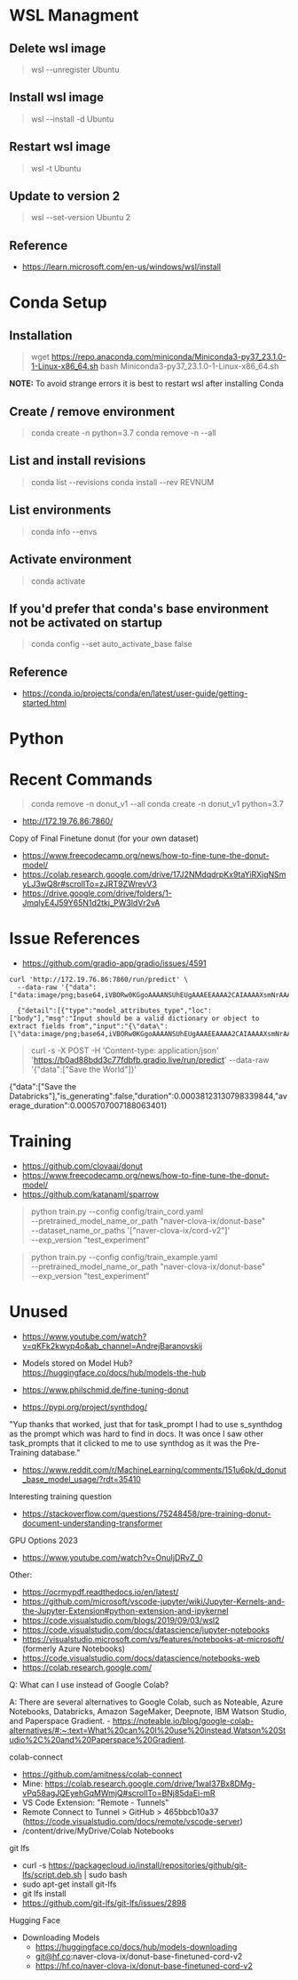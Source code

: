 # WSL Managment

## Delete wsl image

> wsl --unregister Ubuntu

## Install wsl image

> wsl --install -d Ubuntu

## Restart wsl image

> wsl -t Ubuntu

## Update to version 2

> wsl --set-version Ubuntu 2

## Reference

- https://learn.microsoft.com/en-us/windows/wsl/install

# Conda Setup

## Installation

> wget https://repo.anaconda.com/miniconda/Miniconda3-py37_23.1.0-1-Linux-x86_64.sh
> bash Miniconda3-py37_23.1.0-1-Linux-x86_64.sh

**NOTE:** To avoid strange errors it is best to restart wsl after installing Conda

## Create / remove environment

> conda create -n <name> python=3.7
> conda remove -n <name> --all

## List and install revisions

> conda list --revisions
> conda install --rev REVNUM

## List environments

> conda info --envs

## Activate environment

> conda activate <name>

## If you'd prefer that conda's base environment not be activated on startup

> conda config --set auto_activate_base false

## Reference

- https://conda.io/projects/conda/en/latest/user-guide/getting-started.html

# Python

# Recent Commands

> conda remove -n donut_v1 --all
> conda create -n donut_v1 python=3.7

- http://172.19.76.86:7860/

Copy of Final Finetune donut (for your own dataset)
- https://www.freecodecamp.org/news/how-to-fine-tune-the-donut-model/
- https://colab.research.google.com/drive/17J2NMdqdrpKx9taYiRXjqNSmyLJ3wQ8r#scrollTo=zJRT9ZWrevV3
- https://drive.google.com/drive/folders/1-JmqlyE4J59Y65N1d2tkj_PW3ldVr2vA

# Issue References

- https://github.com/gradio-app/gradio/issues/4591

```
curl 'http://172.19.76.86:7860/run/predict' \
  --data-raw '{"data":["data:image/png;base64,iVBORw0KGgoAAAANSUhEUgAAAEEAAAA2CAIAAAAXsmNrAAAAAXNSR0IArs4c6QAAAARnQU1BAACxjwv8YQUAAAAJcEhZcwAADsMAAA7DAcdvqGQAAABRSURBVGhD7c8BDQAwEAOh+Tfd2eCTwwFv93UwdDB0MHQwdDB0MHQwdDB0MHQwdDB0MHQwdDB0MHQwdDB0MHQwdDB0MHQwdDB0MHQwdDDcP2wfWfb7N58EmyQAAAAASUVORK5CYII="],"event_data":null,"fn_index":0,"session_hash":"vb55vuo8ya"}'
  
  {"detail":[{"type":"model_attributes_type","loc":["body"],"msg":"Input should be a valid dictionary or object to extract fields from","input":"{\"data\":[\"data:image/png;base64,iVBORw0KGgoAAAANSUhEUgAAAEEAAAA2CAIAAAAXsmNrAAAAAXNSR0IArs4c6QAAAARnQU1BAACxjwv8YQUAAAAJcEhZcwAADsMAAA7DAcdvqGQAAABRSURBVGhD7c8BDQAwEAOh+Tfd2eCTwwFv93UwdDB0MHQwdDB0MHQwdDB0MHQwdDB0MHQwdDB0MHQwdDB0MHQwdDB0MHQwdDB0MHQwdDDcP2wfWfb7N58EmyQAAAAASUVORK5CYII=\"],\"event_data\":null,\"fn_index\":0,\"session_hash\":\"vb55vuo8ya\"}","url":"https://errors.pydantic.dev/2.5/v/model_attributes_type"}]}
```

> curl -s -X POST -H 'Content-type: application/json' 'https://b0ad88bdd3c77fdbfb.gradio.live/run/predict'   --data-raw '{"data":["Save the World"]}'

{"data":["Save the Databricks"],"is_generating":false,"duration":0.00038123130798339844,"average_duration":0.0005707007188063401}

# Training

- https://github.com/clovaai/donut
- https://www.freecodecamp.org/news/how-to-fine-tune-the-donut-model/
- https://github.com/katanaml/sparrow

> python train.py --config config/train_cord.yaml \
                --pretrained_model_name_or_path "naver-clova-ix/donut-base" \
                --dataset_name_or_paths '["naver-clova-ix/cord-v2"]' \
                --exp_version "test_experiment"   

> python train.py --config config/train_example.yaml \
                --pretrained_model_name_or_path "naver-clova-ix/donut-base" \
                --exp_version "test_experiment"   
				
# Unused
- https://www.youtube.com/watch?v=qKFk2kwyp4o&ab_channel=AndrejBaranovskij
- Models stored on Model Hub? https://huggingface.co/docs/hub/models-the-hub

- https://www.philschmid.de/fine-tuning-donut
- https://pypi.org/project/synthdog/

"Yup thanks that worked, just that for task_prompt I had to use s_synthdog as the prompt which was hard to find in docs. It was once I saw other task_prompts that it clicked to me to use synthdog as it was the Pre-Training database."
- https://www.reddit.com/r/MachineLearning/comments/151u6pk/d_donut_base_model_usage/?rdt=35410

Interesting training question
- https://stackoverflow.com/questions/75248458/pre-training-donut-document-understanding-transformer

GPU Options 2023
- https://www.youtube.com/watch?v=OnuIjDRvZ_0

Other: 
- https://ocrmypdf.readthedocs.io/en/latest/
- https://github.com/microsoft/vscode-jupyter/wiki/Jupyter-Kernels-and-the-Jupyter-Extension#python-extension-and-ipykernel
- https://code.visualstudio.com/blogs/2019/09/03/wsl2
- https://code.visualstudio.com/docs/datascience/jupyter-notebooks
- https://visualstudio.microsoft.com/vs/features/notebooks-at-microsoft/ (formerly Azure Notebooks)
- https://code.visualstudio.com/docs/datascience/notebooks-web
- https://colab.research.google.com/

Q: What can I use instead of Google Colab?

A: There are several alternatives to Google Colab, such as Noteable, Azure Notebooks, Databricks, Amazon SageMaker, Deepnote, IBM Watson Studio, and Paperspace Gradient.
	- https://noteable.io/blog/google-colab-alternatives/#:~:text=What%20can%20I%20use%20instead,Watson%20Studio%2C%20and%20Paperspace%20Gradient.

colab-connect
- https://github.com/amitness/colab-connect
- Mine: https://colab.research.google.com/drive/1waI37Bx8DMg-vPq58agJQEyehGqMWmjQ#scrollTo=BNj85daEi-mR
- VS Code Extension: "Remote - Tunnels"
- Remote Connect to Tunnel > GitHub > 465bbcb10a37 (https://code.visualstudio.com/docs/remote/vscode-server)
- /content/drive/MyDrive/Colab Notebooks

git lfs
- curl -s https://packagecloud.io/install/repositories/github/git-lfs/script.deb.sh | sudo bash
- sudo apt-get install git-lfs
- git lfs install
- https://github.com/git-lfs/git-lfs/issues/2898

Hugging Face
- Downloading Models
  - https://huggingface.co/docs/hub/models-downloading
  - git@hf.co:naver-clova-ix/donut-base-finetuned-cord-v2
  - https://hf.co/naver-clova-ix/donut-base-finetuned-cord-v2

